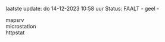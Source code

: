 laatste update: 
do 14-12-2023 10:58   uur 
Status: FAALT - geel - 
<div class="service R">mapsrv</div><div class="service Y">microstation</div><div class="service R">httpstat</div>